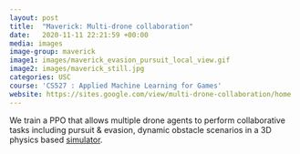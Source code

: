 ```yaml
---
layout: post
title:  "Maverick: Multi-drone collaboration"
date:   2020-11-11 22:21:59 +00:00
media: images
image-group: maverick
image1: images/maverick_evasion_pursuit_local_view.gif
image2: images/maverick_still.jpg
categories: USC
course: 'CS527 : Applied Machine Learning for Games'
website: https://sites.google.com/view/multi-drone-collaboration/home
---
```


We train a PPO that allows multiple drone agents to perform collaborative tasks including pursuit & evasion, dynamic obstacle scenarios in a 3D physics based [simulator](https://arxiv.org/abs/1903.04628).